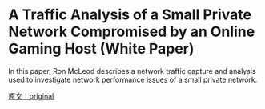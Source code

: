 
# A Traffic Analysis of a Small Private Network Compromised by an Online Gaming Host (White Paper)

In this paper, Ron McLeod describes a network traffic capture and analysis used to investigate network performance issues of a small private network.

[原文｜original](https://insights.sei.cmu.edu/library/a-traffic-analysis-of-a-small-private-network-compromised-by-an-online-gaming-host-white-paper/)
        